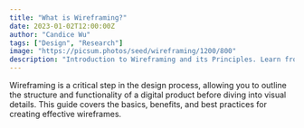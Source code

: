 ```yaml
---
title: "What is Wireframing?"
date: 2023-01-02T12:00:00Z
author: "Candice Wu"
tags: ["Design", "Research"]
image: "https://picsum.photos/seed/wireframing/1200/800"
description: "Introduction to Wireframing and its Principles. Learn from the best in the industry."
---
```


Wireframing is a critical step in the design process, allowing you to outline the structure and functionality of a digital product before diving into visual details. This guide covers the basics, benefits, and best practices for creating effective wireframes.